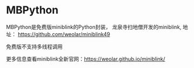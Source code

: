 # MBPython

MBPython是免费版miniblink的Python封装， 龙泉寺扫地僧开发的miniblink, 地址：
https://github.com/weolar/miniblink49

免费版不支持多线程调用

更多信息查看miniblink全新官网：https://weolar.github.io/miniblink/
